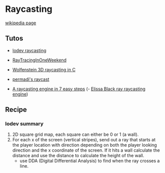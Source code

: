 # Raycasting

[wikipedia page](https://en.wikipedia.org/wiki/Ray_casting)


## Tutos

- [lodev raycasting](https://lodev.org/cgtutor/raycasting.html)
- [RayTracingInOneWeekend](https://raytracing.github.io/books/RayTracingInOneWeekend.html#overview)
- [Wolfenstein 3D raycasting in C](https://timallanwheeler.com/blog/2023/04/01/wolfenstein-3d-raycasting-in-c/)

- [permadi's raycast](https://www.permadi.com/tutorial/raycast/rayc1.html)

- [A raycasting engine in 7 easy steps](https://austinhenley.com/blog/raycasting.html)
(- [Elissa Black ray raycasting engine](https://www.elissablack.com/ray-the-raycasting-engine/))


## Recipe

### lodev summary

1. 2D square grid map, each square can either be 0 or 1 (a wall).
2. For each x of the screen (vertical stripes), send out a ray that starts at the player location with direction depending on both the player looking direction and the x coordinate of the screen. If it hits a wall calculate the distance and use the distance to calculate the height of the wall.
    - use DDA (Digital Differential Analysis) to find when the ray crosses a line.
